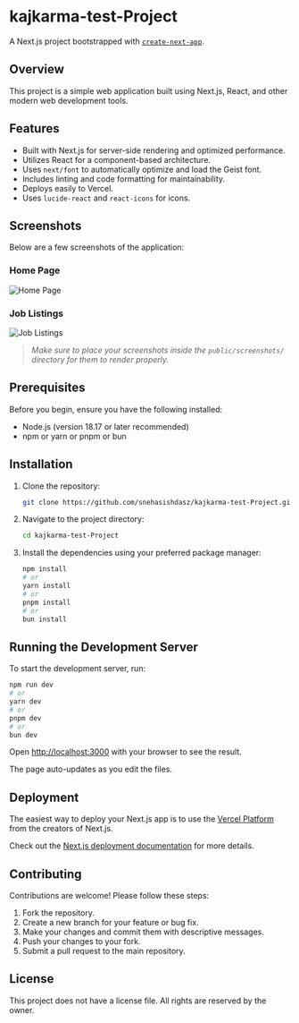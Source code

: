 # kajkarma-test-Project

A Next.js project bootstrapped with [`create-next-app`](https://github.com/vercel/next.js/tree/canary/packages/create-next-app).

## Overview

This project is a simple web application built using Next.js, React, and other modern web development tools.

## Features

* Built with Next.js for server-side rendering and optimized performance.
* Utilizes React for a component-based architecture.
* Uses `next/font` to automatically optimize and load the Geist font.
* Includes linting and code formatting for maintainability.
* Deploys easily to Vercel.
* Uses `lucide-react` and `react-icons` for icons.

## Screenshots

Below are a few screenshots of the application:

### Home Page

![Home Page](public/screenshots/homepage.png)

### Job Listings

![Job Listings](public/screenshots/job-listings.png)

> *Make sure to place your screenshots inside the `public/screenshots/` directory for them to render properly.*

## Prerequisites

Before you begin, ensure you have the following installed:

* Node.js (version 18.17 or later recommended)
* npm or yarn or pnpm or bun

## Installation

1. Clone the repository:

   ```bash
   git clone https://github.com/snehasishdasz/kajkarma-test-Project.git
   ```

2. Navigate to the project directory:

   ```bash
   cd kajkarma-test-Project
   ```

3. Install the dependencies using your preferred package manager:

   ```bash
   npm install
   # or
   yarn install
   # or
   pnpm install
   # or
   bun install
   ```

## Running the Development Server

To start the development server, run:

```bash
npm run dev
# or
yarn dev
# or
pnpm dev
# or
bun dev
```

Open [http://localhost:3000](http://localhost:3000) with your browser to see the result.

The page auto-updates as you edit the files.

## Deployment

The easiest way to deploy your Next.js app is to use the [Vercel Platform](https://vercel.com/new?utm_medium=default-template&filter=next.js&utm_source=create-next-app&utm_campaign=create-next-app-readme) from the creators of Next.js.

Check out the [Next.js deployment documentation](https://nextjs.org/docs/app/building-your-application/deploying) for more details.

## Contributing

Contributions are welcome! Please follow these steps:

1. Fork the repository.
2. Create a new branch for your feature or bug fix.
3. Make your changes and commit them with descriptive messages.
4. Push your changes to your fork.
5. Submit a pull request to the main repository.

## License

This project does not have a license file. All rights are reserved by the owner.
